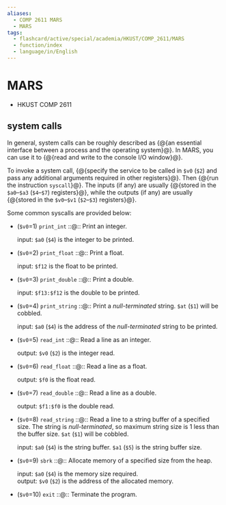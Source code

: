 ```yaml
---
aliases:
  - COMP 2611 MARS
  - MARS
tags:
  - flashcard/active/special/academia/HKUST/COMP_2611/MARS
  - function/index
  - language/in/English
---
```


# MARS

- HKUST COMP 2611

## system calls

In general, system calls can be roughly described as {@{an essential interface between a process and the operating system}@}. In MARS, you can use it to {@{read and write to the console I/O window}@}. <!--SR:!2026-02-08,252,330!2026-02-22,262,330-->

To invoke a system call, {@{specify the service to be called in `$v0` \(`$2`\) and pass any additional arguments required in other registers}@}. Then {@{run the instruction `syscall`}@}. The inputs \(if any\) are usually {@{stored in the `$a0`–`$a3` \(`$4`–`$7`\) registers}@}, while the outputs \(if any\) are usually {@{stored in the `$v0`–`$v1` \(`$2`–`$3`\) registers}@}. <!--SR:!2026-03-21,278,330!2026-03-07,274,330!2026-03-23,280,330!2026-03-31,288,330-->

Some common syscalls are provided below:

- \(`$v0`=1\) `print_int` ::@:: Print an integer. <p> input: `$a0` \(`$4`\) is the integer to be printed. <!--SR:!2026-02-23,263,330!2025-11-23,188,310-->
- \(`$v0`=2\) `print_float` ::@:: Print a float. <p> input: `$f12` is the float to be printed. <!--SR:!2026-02-15,255,330!2025-12-03,185,310-->
- \(`$v0`=3\) `print_double` ::@:: Print a double. <p> input: `$f13:$f12` is the double to be printed. <!--SR:!2026-03-18,275,330!2026-02-11,255,330-->
- \(`$v0`=4\) `print_string` ::@:: Print a _null-terminated_ string. `$at` \(`$1`\) will be cobbled. <p> input: `$a0` \(`$4`\) is the address of the _null-terminated_ string to be printed. <!--SR:!2026-04-05,293,330!2026-03-24,281,330-->
- \(`$v0`=5\) `read_int` ::@:: Read a line as an integer. <p> output: `$v0` \(`$2`\) is the integer read. <!--SR:!2026-02-11,255,330!2026-02-10,254,330-->
- \(`$v0`=6\) `read_float` ::@:: Read a line as a float. <p> output: `$f0` is the float read. <!--SR:!2025-09-18,122,290!2025-12-09,191,310-->
- \(`$v0`=7\) `read_double` ::@:: Read a line as a double. <p> output: `$f1:$f0` is the double read. <!--SR:!2026-02-24,264,330!2026-02-09,253,330-->
- \(`$v0`=8\) `read_string` ::@:: Read a line to a string buffer of a specified size. The string is _null-terminated_, so maximum string size is 1 less than the buffer size. `$at` \(`$1`\) will be cobbled. <p> input: `$a0` \(`$4`\) is the string buffer. `$a1` \(`$5`\) is the string buffer size. <!--SR:!2025-11-08,173,310!2025-09-18,122,290-->
- \(`$v0`=9\) `sbrk` ::@:: Allocate memory of a specified size from the heap. <p> input: `$a0` \(`$4`\) is the memory size required. <br/> output: `$v0` \(`$2`\) is the address of the allocated memory. <!--SR:!2026-02-19,259,330!2026-02-26,266,330-->
- \(`$v0`=10\) `exit` ::@:: Terminate the program. <!--SR:!2025-11-07,172,310!2026-02-10,254,330-->
